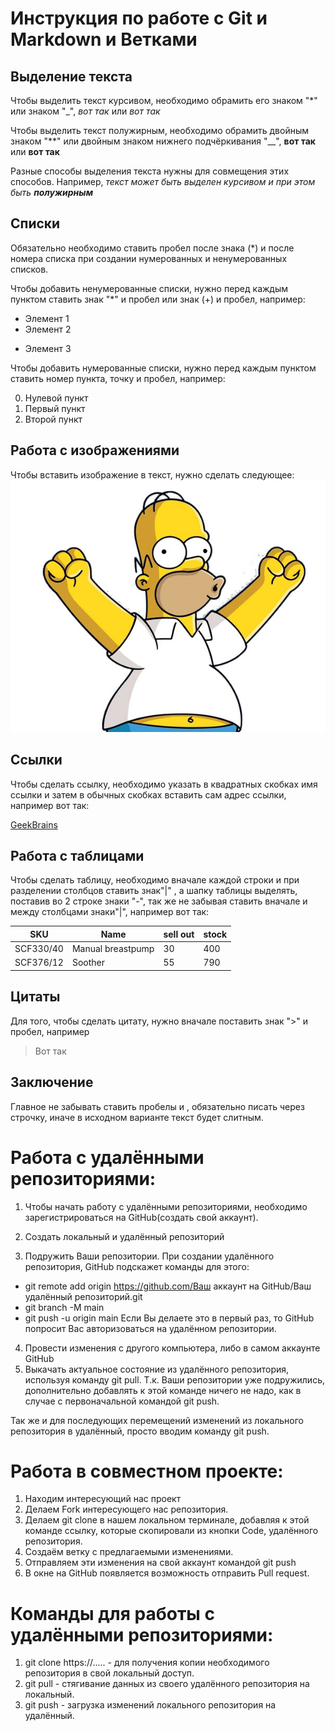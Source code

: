 # Инструкция по работе с Git и Markdown и Ветками

## Выделение текста

Чтобы выделить текст курсивом, необходимо обрамить его знаком "*" или знаком "_", *вот так* или _вот так_

Чтобы выделить текст полужирным, необходимо обрамить двойным знаком "**" или двойным знаком нижнего подчёркивания "__", **вот так** или __вот так__

Разные способы выделения текста нужны для совмещения этих способов. Например, _текст может быть выделен курсивом и при этом быть **полужирным**_

## Списки

Обязательно необходимо ставить пробел после знака (*) и после номера списка при создании нумерованных и ненумерованных списков.

Чтобы добавить ненумерованные списки, нужно перед каждым пунктом ставить знак "*" и пробел или знак (+) и пробел, например:

* Элемент 1
* Элемент 2
+ Элемент 3

Чтобы добавить нумерованные списки, нужно перед каждым пунктом ставить номер пункта, точку и пробел, например:

0. Нулевой пункт
1. Первый пункт
2. Второй пункт

## Работа с изображениями

Чтобы вставить изображение в текст, нужно сделать следующее:
![Привет, это балбес!](gomer.jpg)

## Ссылки

Чтобы сделать ссылку, необходимо указать в квадратных скобках имя ссылки и затем в обычных скобках вставить сам адрес ссылки, например вот так:

[GeekBrains](https://gb.ru)

## Работа с таблицами

Чтобы сделать таблицу, необходимо вначале каждой строки и при разделении столбцов ставить знак"|" , а шапку таблицы выделять, поставив во 2 строке знаки "-", так же не забывая ставить вначале и между столбцами знаки"|", например вот так:

| SKU | Name | sell out | stock |
| --- | ---- | -------- | ----- |
| SCF330/40 | Manual breastpump | 30 | 400 |
| SCF376/12 | Soother | 55 | 790 |

## Цитаты

Для того, чтобы сделать цитату, нужно вначале поставить знак ">" и пробел, например

> Вот так

## Заключение

Главное не забывать ставить пробелы и , обязательно писать через строчку, иначе в исходном варианте текст будет слитным.

# Работа с удалёнными репозиториями:

1. Чтобы начать работу с удалёнными репозиториями, необходимо зарегистрироваться на GitHub(создать свой аккаунт).

2. Создать локальный и удалённый репозиторий

3. Подружить Ваши репозитории. При создании удалённого репозитория, GitHub подскажет команды для этого:
* git remote add origin https://github.com/Ваш аккаунт на GitHub/Ваш удалённый репозиторий.git
* git branch -M main
* git push -u origin main
Если Вы делаете это в первый раз, то GitHub попросит Вас авторизоваться на удалённом репозитории.
4. Провести изменения с другого компьютера, либо в самом аккаунте GitHub
5. Выкачать актуальное состояние из удалённого репозитория, используя команду git pull. Т.к. Ваши репозитории уже подружились, дополнительно добавлять к этой команде ничего не надо, как в случае с первоначальной командой git push.

Так же и для последующих перемещений изменений из локального репозитория в удалённый, просто вводим команду git push.

# Работа в совместном проекте:

1. Находим интересующий нас проект
2. Делаем Fork интересующего нас репозитория.
3. Делаем git clone в нашем локальном терминале, добавляя к этой команде ссылку, которые скопировали из кнопки Code, удалённого репозитория.
4. Создаём ветку с предлагаемыми изменениями.
5. Отправляем эти изменения на свой аккаунт командой git push
6. В окне на GitHub появляется возможность отправить Pull request.

# Команды для работы с удалёнными репозиториями:
1. git clone https://..... - для получения копии необходимого репозитория в свой локальный доступ.
2. git pull - стягивание данных из своего удалённого репозитория на локальный.
3. git push - загрузка изменений локального репозитория на удалённый.

